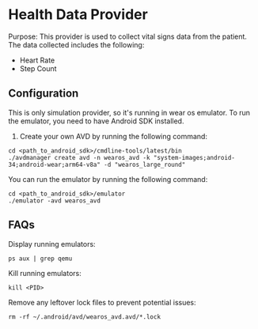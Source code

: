 # Health Data Provider

Purpose: This provider is used to collect vital signs data from the patient. The data collected includes the following:
- Heart Rate
- Step Count

## Configuration

This is only simulation provider, so it's running in wear os emulator. To run the emulator, you need to have 
Android SDK installed.

1. Create your own AVD by running the following command:
```
cd <path_to_android_sdk>/cmdline-tools/latest/bin
./avdmanager create avd -n wearos_avd -k "system-images;android-34;android-wear;arm64-v8a" -d "wearos_large_round"
```

You can run the emulator by running the following command:
```
cd <path_to_android_sdk>/emulator
./emulator -avd wearos_avd
```
## FAQs

Display running emulators:
```
ps aux | grep qemu
```

Kill running emulators:
```
kill <PID>
```

Remove any leftover lock files to prevent potential issues:
```
rm -rf ~/.android/avd/wearos_avd.avd/*.lock
```